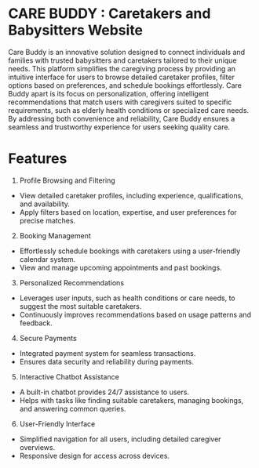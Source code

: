 # **CARE BUDDY : Caretakers and Babysitters Website**

Care Buddy is an innovative solution designed to connect individuals and families with trusted babysitters and caretakers tailored to their unique needs. This platform simplifies the caregiving process by providing an intuitive interface for users to browse detailed caretaker profiles, filter options based on preferences, and schedule bookings effortlessly. Care Buddy apart is its focus on personalization, offering intelligent recommendations that match users with caregivers suited to specific requirements, such as elderly health conditions or specialized care needs. By addressing both convenience and reliability, Care Buddy ensures a seamless and trustworthy experience for users seeking quality care.

# Features
 1. Profile Browsing and Filtering
 - View detailed caretaker profiles, including experience, qualifications, and availability.
 - Apply filters based on location, expertise, and user preferences for precise matches.

 2. Booking Management
 - Effortlessly schedule bookings with caretakers using a user-friendly calendar system.
 - View and manage upcoming appointments and past bookings.

 3. Personalized Recommendations
 - Leverages user inputs, such as health conditions or care needs, to suggest the most suitable caretakers.
 - Continuously improves recommendations based on usage patterns and feedback.

 4. Secure Payments
 - Integrated payment system for seamless transactions.
 - Ensures data security and reliability during payments.

 5. Interactive Chatbot Assistance
 - A built-in chatbot provides 24/7 assistance to users.
 - Helps with tasks like finding suitable caretakers, managing bookings, and answering common queries.

 6. User-Friendly Interface
 - Simplified navigation for all users, including detailed caregiver overviews.
 - Responsive design for access across devices.

